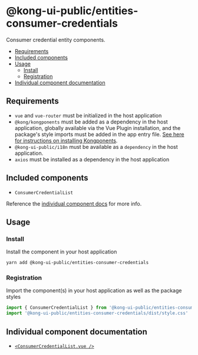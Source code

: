 # @kong-ui-public/entities-consumer-credentials

Consumer credential entity components.

- [Requirements](#requirements)
- [Included components](#included-components)
- [Usage](#usage)
  - [Install](#install)
  - [Registration](#registration)
- [Individual component documentation](#individual-component-documentation)

## Requirements

- `vue` and `vue-router` must be initialized in the host application
- `@kong/kongponents` must be added as a dependency in the host application, globally available via the Vue Plugin installation, and the package's style imports must be added in the app entry file. [See here for instructions on installing Kongponents](https://kongponents.konghq.com/#globally-install-all-kongponents).
- `@kong-ui-public/i18n` must be available as a `dependency` in the host application.
- `axios` must be installed as a dependency in the host application

## Included components

- `ConsumerCredentialList`

Reference the [individual component docs](#individual-component-documentation) for more info.

## Usage

### Install

Install the component in your host application

```sh
yarn add @kong-ui-public/entities-consumer-credentials
```

### Registration

Import the component(s) in your host application as well as the package styles

```ts
import { ConsumerCredentialList } from '@kong-ui-public/entities-consumer-credentials'
import '@kong-ui-public/entities-consumer-credentials/dist/style.css'
```

## Individual component documentation

- [`<ConsumerCredentialList.vue />`](docs/consumer-credential-list.md)
